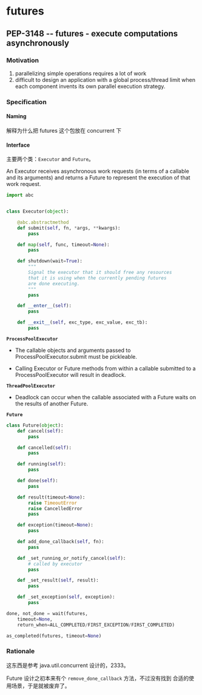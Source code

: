 # futures

## PEP-3148 -- futures - execute computations asynchronously

### Motivation

1. parallelizing simple operations requires a lot of work
2. difficult to design an application with a global process/thread
limit when each component invents its own parallel execution strategy.

### Specification
#### Naming
解释为什么把 futures 这个包放在 concurrent 下

#### Interface
主要两个类：`Executor` and `Future`。

An Executor receives asynchronous work requests (in terms of a callable and its arguments)
and returns a Future to represent the execution of that work request.

```python
import abc


class Executor(object):

    @abc.abstractmethod
    def submit(self, fn, *args, **kwargs):
        pass

    def map(self, func, timeout=None):
        pass

    def shutdown(wait=True):
        """
        Signal the executor that it should free any resources
        that it is using when the currently pending futures
        are done executing.
        """
        pass

    def __enter__(self):
        pass

    def __exit__(self, exc_type, exc_value, exc_tb):
        pass
```

**`ProcessPoolExecutor`**

- The callable objects and arguments passed to ProcessPoolExecutor.submit
must be pickleable.

- Calling Executor or Future methods from within a callable submitted to
a ProcessPoolExecutor will result in deadlock.

**`ThreadPoolExecutor`**

- Deadlock can occur when the callable associated with a Future waits on
the results of another Future.

**`Future`**

```python
class Future(object):
    def cancel(self):
        pass

    def cancelled(self):
        pass

    def running(self):
        pass

    def done(self):
        pass

    def result(timeout=None):
        raise TimeoutError
        raise CancelledError
        pass

    def exception(timeout=None):
        pass

    def add_done_callback(self, fn):
        pass

    def _set_running_or_notify_cancel(self):
        # called by executor
        pass

    def _set_result(self, result):
        pass

    def _set_exception(self, exception):
        pass

done, not_done = wait(futures,
    timeout=None,
    return_when=ALL_COMPLETED/FIRST_EXCEPTION/FIRST_COMPLETED)

as_completed(futures, timeout=None)
```

### Rationale
这东西是参考 java.util.concurrent 设计的，2333。

Future 设计之初本来有个 `remove_done_callback` 方法，不过没有找到
合适的使用场景，于是就被废弃了。
